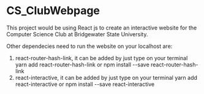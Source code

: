 # CS_ClubWebpage
This project would be using React js to create an interactive website for the Computer Science Club at Bridgewater State University.

Other dependecies need to run the website on your localhost are:
1) react-router-hash-link, it can be added by just type on your terminal 
  yarn add react-router-hash-link or 
  npm install --save react-router-hash-link 
2) react-interactive, it can be added by just type on your terminal 
  yarn add react-interactive or 
  npm install --save react-interactive
